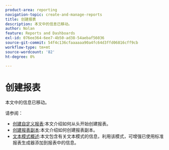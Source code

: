 ```yaml
---
product-area: reporting
navigation-topic: create-and-manage-reports
title: 创建报表
description: 本文中的信息已移动。
author: Nolan
feature: Reports and Dashboards
exl-id: 076ee364-6ee7-4b50-ad38-54aebaf56036
source-git-commit: 54f4c136cfaaaaaa90a4fc64d3ffd06816cff9cb
workflow-type: tm+mt
source-wordcount: '82'
ht-degree: 0%

---
```


# 创建报表

本文中的信息已移动。

请参阅：

* [创建自定义报表](../../../reports-and-dashboards/reports/creating-and-managing-reports/create-custom-report.md):本文介绍如何从头开始创建报表。
* [创建报表副本](../../../reports-and-dashboards/reports/creating-and-managing-reports/create-copy-report.md):本文介绍如何创建报表副本。
* [文本模式概述](../../../reports-and-dashboards/reports/text-mode/understand-text-mode.md):本文包含有关文本模式的信息，利用该模式，可增强已使用标准报表生成器添加到报表中的信息。
